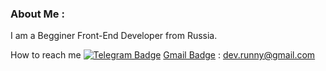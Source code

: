 ### About Me :
I am a Begginer Front-End Developer from Russia.

How to reach me 
[![Telegram Badge](https://img.shields.io/badge/Telegram-2CA5E0?style=for-the-badge&logo=telegram&logoColor=white)](https://t.me/Runaway4uk) 
[Gmail Badge](https://img.shields.io/badge/Gmail-D14836?style=for-the-badge&logo=gmail&logoColor=white) : dev.runny@gmail.com 

